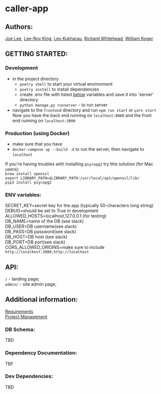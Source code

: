 # caller-app

## Authors:
[Joe Lee](https://github.com/josephlee3454), [Lee-Roy King](https://github.com/leeroywking), [Leo Kukharau](https://github.com/LeoKuhorev), [Richard Whitehead](https://github.com/RichWhitehead), [William Koger]()


## GETTING STARTED:
### Development
- in the project directory
    - `poetry shell` to start your virtual environment
    - `poetry install` to install dependencies
    - create .env file with listed <a href="#env">below</a> variables and save it into 'server' directory
    - `python manage.py runserver` - to run server
- navigate to the `frontend` directory and run `npm run start` or `yarn start`
Now you have the back end running on `localhost:8000` and the front end running on `localhost:3000`


### Production (using Docker)
- make sure that you have 
- `docker-compose up --build -d` to run the server, then navigate to `localhost`

If you're having troubles with installing `psycopg2` try this solution (for Mac users):  
`brew install openssl`  
`export LIBRARY_PATH=$LIBRARY_PATH:/usr/local/opt/openssl/lib/`  
`pip3 install psycopg2`

### <a name="env"></a> ENV variables:

SECRET_KEY=secret key for the app (typically 50-characters long string)  
DEBUG=should be set to True in development  
ALLOWED_HOSTS=localhost,127.0.0.1 (for testing)  
DB_NAME=name of the DB (see slack)  
DB_USER=DB username(see slack)  
DB_PASS=DB password(see slack)  
DB_HOST=DB host (see slack)  
DB_PORT=DB port(see slack)  
CORS_ALLOWED_ORIGINS=make sure to include `http://localhost:3000,http://localhost` 

## API:

`/` - landing page;  
`admin/` - site admin page;

## Additional information:

[Requirements](./docs/requirements.md)  
[Project Management](https://github.com/401n1-midterm/penny-pincher/projects/1)

### DB Schema:

TBD

### Dependency Documentation:

TBF

### Dev Dependencies:

TBD